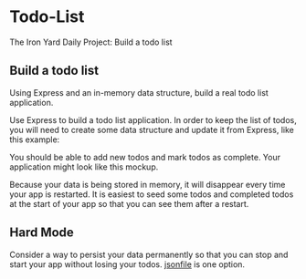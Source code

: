 # Todo-List
The Iron Yard Daily Project: Build a todo list

## Build a todo list
Using Express and an in-memory data structure, build a real todo list application.

Use Express to build a todo list application. In order to keep the list of todos, you will need to create some data structure and update it from Express, like this example:

You should be able to add new todos and mark todos as complete. Your application might look like this mockup.

Because your data is being stored in memory, it will disappear every time your app is restarted. It is easiest to seed some todos and completed todos at the start of your app so that you can see them after a restart.

 ## Hard Mode
Consider a way to persist your data permanently so that you can stop and start your app without losing your todos. [jsonfile](https://www.npmjs.com/package/jsonfile) is one option.
